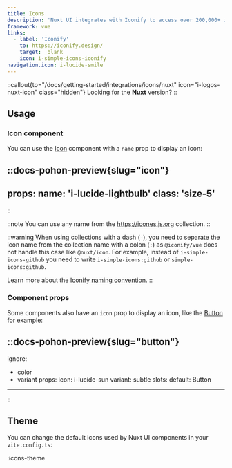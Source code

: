 ```yaml
---
title: Icons
description: 'Nuxt UI integrates with Iconify to access over 200,000+ icons.'
framework: vue
links:
  - label: 'Iconify'
    to: https://iconify.design/
    target: _blank
    icon: i-simple-icons-iconify
navigation.icon: i-lucide-smile
---
```


::callout{to="/docs/getting-started/integrations/icons/nuxt" icon="i-logos-nuxt-icon" class="hidden"}
Looking for the **Nuxt** version?
::

## Usage

### Icon component

You can use the [Icon](/docs/components/icon) component with a `name` prop to display an icon:

::docs-pohon-preview{slug="icon"}
---
props:
  name: 'i-lucide-lightbulb'
  class: 'size-5'
---
::

::note
You can use any name from the <https://icones.js.org> collection.
::

::warning
When using collections with a dash (`-`), you need to separate the icon name from the collection name with a colon (`:`) as `@iconify/vue` does not handle this case like `@nuxt/icon`. For example, instead of `i-simple-icons-github` you need to write `i-simple-icons:github` or `simple-icons:github`.

Learn more about the [Iconify naming convention](https://iconify.design/docs/icon-components/vue/#icon).
::

### Component props

Some components also have an `icon` prop to display an icon, like the [Button](/docs/components/button) for example:

::docs-pohon-preview{slug="button"}
---
ignore:
  - color
  - variant
props:
  icon: i-lucide-sun
  variant: subtle
slots:
  default: Button
---
::

## Theme

You can change the default icons used by Nuxt UI components in your `vite.config.ts`:

:icons-theme
